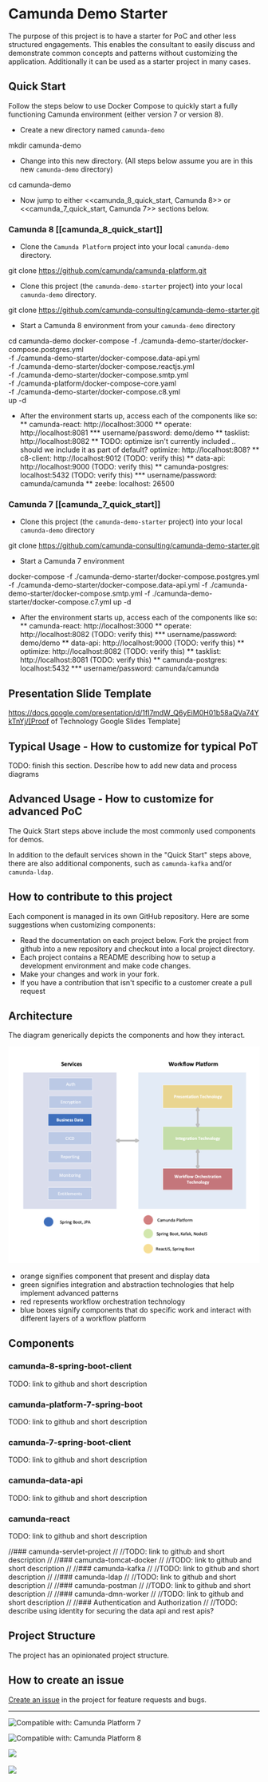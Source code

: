 # Camunda Demo Starter

The purpose of this project is to have a starter for PoC and other less structured engagements. This enables the consultant to easily discuss and demonstrate common concepts and patterns without customizing the application. Additionally it can be used as a starter project in many cases.


## Quick Start

Follow the steps below to use Docker Compose to quickly start a fully functioning Camunda environment (either version 7 or version 8).

* Create a new directory named `camunda-demo`

 mkdir camunda-demo

* Change into this new directory. (All steps below assume you are in this new `camunda-demo` directory)

 cd camunda-demo

* Now jump to either <<camunda_8_quick_start, Camunda 8>> or <<camunda_7_quick_start, Camunda 7>> sections below.

### Camunda 8 [[camunda_8_quick_start]]

* Clone the `Camunda Platform` project into your local `camunda-demo` directory.

 git clone https://github.com/camunda/camunda-platform.git

* Clone this project (the `camunda-demo-starter` project) into your local `camunda-demo` directory.

 git clone https://github.com/camunda-consulting/camunda-demo-starter.git

* Start a Camunda 8 environment from your `camunda-demo` directory

 cd camunda-demo
 docker-compose -f ./camunda-demo-starter/docker-compose.postgres.yml \
                -f ./camunda-demo-starter/docker-compose.data-api.yml \
                -f ./camunda-demo-starter/docker-compose.reactjs.yml \
                -f ./camunda-demo-starter/docker-compose.smtp.yml \
                -f ./camunda-platform/docker-compose-core.yaml \
                -f ./camunda-demo-starter/docker-compose.c8.yml \
                up -d

* After the environment starts up, access each of the components like so:
** camunda-react: http://localhost:3000
** operate: http://localhost:8081
*** username/password: demo/demo
** tasklist: http://localhost:8082
** TODO: optimize isn't currently included .. should we include it as part of default? optimize: http://localhost:808?
** c8-client: http://localhost:9012 (TODO: verify this)
** data-api: http://localhost:9000 (TODO: verify this)
** camunda-postgres: localhost:5432 (TODO: verify this)
*** username/password: camunda/camunda
** zeebe: localhost: 26500

### Camunda 7 [[camunda_7_quick_start]]

* Clone this project (the `camunda-demo-starter` project) into your local `camunda-demo` directory

 git clone https://github.com/camunda-consulting/camunda-demo-starter.git

* Start a Camunda 7 environment

 docker-compose  -f ./camunda-demo-starter/docker-compose.postgres.yml
                 -f ./camunda-demo-starter/docker-compose.data-api.yml
                 -f ./camunda-demo-starter/docker-compose.smtp.yml
                 -f ./camunda-demo-starter/docker-compose.c7.yml
                 up -d

* After the environment starts up, access each of the components like so:
** camunda-react: http://localhost:3000
** operate: http://localhost:8082 (TODO: verify this)
*** username/password: demo/demo
** data-api: http://localhost:9000 (TODO: verify this)
** optimize: http://localhost:8082 (TODO: verify this)
** tasklist: http://localhost:8081 (TODO: verify this)
** camunda-postgres: localhost:5432
*** username/password: camunda/camunda

## Presentation Slide Template

https://docs.google.com/presentation/d/1fI7mdW_Q6yEiM0H01b58aQVa74YkTnYj/[Proof of Technology Google Slides Template]

## Typical Usage - How to customize for typical PoT

TODO: finish this section. Describe how to add new data and process diagrams

## Advanced Usage - How to customize for advanced PoC

The Quick Start steps above include the most commonly used components for demos.

In addition to the default services shown in the "Quick Start" steps above, there are also additional components, such as `camunda-kafka` and/or `camunda-ldap`.

## How to contribute to this project

Each component is managed in its own GitHub repository. Here are some suggestions when customizing components:

* Read the documentation on each project below. Fork the project from github into a new repository and checkout into a local project directory.
* Each project contains a README describing how to setup a development environment and make code changes.
* Make your changes and work in your fork.
*  If you have a contribution that isn't specific to a customer create a pull request


## Architecture

The diagram generically depicts the components and how they interact.

![PoT Architecture](./images/pot-architecture.png "PoT Architecture")

- orange signifies component that present and display data
- green signifies integration and abstraction technologies that help implement advanced patterns
- red represents workflow orchestration technology
- blue boxes signify components that do specific work and interact with different layers of a workflow platform

## Components

### camunda-8-spring-boot-client

TODO: link to github and short description

### camunda-platform-7-spring-boot

TODO: link to github and short description

### camunda-7-spring-boot-client

TODO: link to github and short description

### camunda-data-api

TODO: link to github and short description

### camunda-react

TODO: link to github and short description

//### camunda-servlet-project
//
//TODO: link to github and short description
//
//### camunda-tomcat-docker
//
//TODO: link to github and short description
//
//### camunda-kafka
//
//TODO: link to github and short description
//
//### camunda-ldap
//
//TODO: link to github and short description
//
//### camunda-postman
//
//TODO: link to github and short description
//
//### camunda-dmn-worker
//
//TODO: link to github and short description
//
//### Authentication and Authorization
//
//TODO: describe using identity for securing the data api and rest apis?


## Project Structure

The project has an opinionated project structure.

## How to create an issue

[Create an issue](https://github.com/camunda-consulting/camunda-demo-starter/issues/new/choose) in the project for feature requests and bugs.

---

![Compatible with: Camunda Platform 7](https://img.shields.io/badge/Compatible%20with-Camunda%20Platform%207-26d07c)

![Compatible with: Camunda Platform 8](https://img.shields.io/badge/Compatible%20with-Camunda%20Platform%208-0072Ce)

[![](https://img.shields.io/badge/Lifecycle-Proof%20of%20Concept-blueviolet)](https://github.com/Camunda-Community-Hub/community/blob/main/extension-lifecycle.md#proof-of-concept-)

[![](https://img.shields.io/badge/Lifecycle-Incubating-blue)](https://github.com/Camunda-Community-Hub/community/blob/main/extension-lifecycle.md#incubating-)
